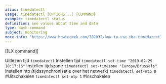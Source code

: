 ```yaml
---
alias: timedatectl
usage: timedatectl [OPTIONS...] {COMMAND}
example: timedatectl status
definition: see values about time and date 
type: bash-command
subject: monitoring
more-info: "https://www.howtogeek.com/782032/how-to-use-the-timedatectl-command-on-linux/"
---
```

 
[[LX command]]

Uitlezen tijd
`timedatectl`
Instellen tijd
`timedatectl set-time "2019-02-29 18:17:16"`
Instellen tijdszone
`timedatectl set-timezone "Europe/Brussels"`
Instellen ntp (tijdssynchronisatie over het netwerk)
`timedatectl set-ntp 0`   #Uitschakelen
`timedatectl set-ntp 1`   #Inschakelen